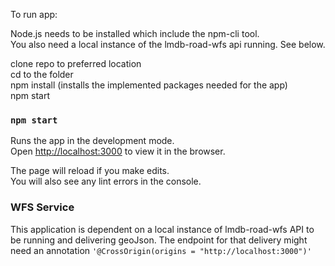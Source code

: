 To run app:

Node.js needs to be installed which include the npm-cli tool.<br>
You also need a local instance of the lmdb-road-wfs api running. See below.<br>

clone repo to preferred location<br>
cd to the folder<br>
npm install (installs the implemented packages needed for the app)<br>
npm start<br>

### `npm start`

Runs the app in the development mode.\
Open [http://localhost:3000](http://localhost:3000) to view it in the browser.

The page will reload if you make edits.\
You will also see any lint errors in the console.

### WFS Service

This application is dependent on a local instance of lmdb-road-wfs API to be running and delivering geoJson.
The endpoint for that delivery might need an annotation `'@CrossOrigin(origins = "http://localhost:3000")'`